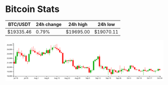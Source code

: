 # Bitcoin Stats

BTC/USDT|24h change|24h high|24h low|
|---|---|---|---|
|$19335.46|0.79%|$19695.00|$19070.11|

<img src="./chart.svg">
